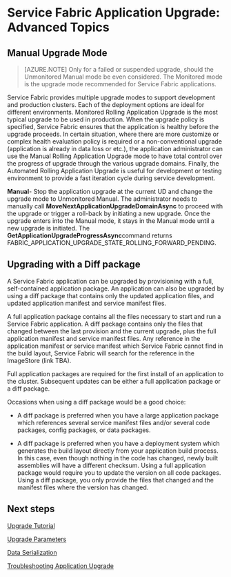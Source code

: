 <properties
   pageTitle="Service Fabric Application Upgrade: Advanced Topics"
   description="This article covers some advanced topics pertaining to upgrading a Service Fabric application."
   services="service-fabric"
   documentationCenter=".net"
   authors="mani-ramaswamy"
   manager="timlt"
   editor=""/>

<tags
   ms.service="service-fabric"
   ms.devlang="dotnet"
   ms.topic="article"
   ms.tgt_pltfrm="NA"
   ms.workload="NA"
   ms.date="07/17/2015"
   ms.author="subramar"/>

# Service Fabric Application Upgrade: Advanced Topics

## Manual Upgrade Mode

> [AZURE.NOTE] Only for a failed or suspended upgrade, should the Unmonitored Manual mode be even considered. The Monitored mode is the upgrade mode recommended for Service Fabric applications.

Service Fabric provides multiple upgrade modes to support development and production clusters. Each of the deployment options are ideal for different environments. Monitored Rolling Application Upgrade is the most typical upgrade to be used in production. When the upgrade policy is specified, Service Fabric ensures that the application is healthy before the upgrade proceeds. In certain situation, where there are more customize or complex health evaluation policy is required or a non-conventional upgrade (application is already in data loss or etc.), the application administrator can use the Manual Rolling Application Upgrade mode to have total control over the progress of upgrade through the various upgrade domains. Finally, the Automated Rolling Application Upgrade is useful for development or testing environment to provide a fast iteration cycle during service development.

**Manual**- Stop the application upgrade at the current UD and change the upgrade mode to Unmonitored Manual. The administrator needs to manually call **MoveNextApplicationUpgradeDomainAsync** to proceed with the upgrade or trigger a roll-back by initiating a new upgrade. Once the upgrade enters into the Manual mode, it stays in the Manual mode until a new upgrade is initiated. The **GetApplicationUpgradeProgressAsync**command returns FABRIC\_APPLICATION\_UPGRADE\_STATE\_ROLLING\_FORWARD\_PENDING.

## Upgrading with a Diff package

A Service Fabric application can be upgraded by provisioning with a full, self-contained application package. An application can also be upgraded by using a diff package that contains only the updated application files, and updated application manifest and service manifest files.

A full application package contains all the files necessary to start and run a Service Fabric application. A diff package contains only the files that changed between the last provision and the current upgrade, plus the full application manifest and service manifest files. Any reference in the application manifest or service manifest which Service Fabric cannot find in the build layout, Service Fabric will search for the reference in the ImageStore (link TBA).

Full application packages are required for the first install of an application to the cluster. Subsequent updates can be either a full application package or a diff package.

Occasions when using a diff package would be a good choice:

* A diff package is preferred when you have a large application package which references several service manifest files and/or several code packages, config packages, or data packages.

* A diff package is preferred when you have a deployment system which generates the build layout directly from your application build process. In this case, even though nothing in the code has changed, newly built assemblies will have a different checksum. Using a full application package would require you to update the version on all code packages. Using a diff package, you only provide the files that changed and the manifest files where the version has changed.

## Next steps

[Upgrade Tutorial](service-fabric-application-upgrade-tutorial.md)

[Upgrade Parameters](service-fabric-application-upgrade-parameters.md)

[Data Serialization](service-fabric-application-upgrade-data-serialization.md)

[Troubleshooting Application Upgrade](service-fabric-application-upgrade-troubleshooting.md)
 
